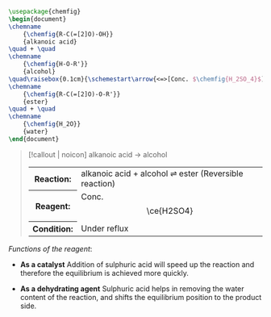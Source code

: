 ```tikz
\usepackage{chemfig}
\begin{document}
\chemname
	{\chemfig{R-C(=[2]O)-OH}}
	{alkanoic acid}
\quad + \quad
\chemname
	{\chemfig{H-O-R'}}
	{alcohol}
\quad\raisebox{0.1cm}{\schemestart\arrow{<=>[Conc. $\chemfig{H_2SO_4}$][$\Delta$]}[0,2]\schemestop}\quad
\chemname
	{\chemfig{R-C(=[2]O)-O-R'}}
	{ester}
\quad + \quad
\chemname
	{\chemfig{H_2O}}
	{water}
\end{document}
```

> [!callout | noicon] alkanoic acid → alcohol
> <table class="infobox-tables"><tr><th>Reaction:</th><td>alkanoic acid + alcohol ⇌ ester (Reversible reaction)</td></tr><tr><th>Reagent:</th><td>Conc. <span class="math display">\ce{H2SO4}</span></td></tr><tr><th>Condition:</th><td>Under reflux</td></tr></table>

*Functions of the reagent*:
- **As a catalyst**
  Addition of sulphuric acid will <span class="hi-green">speed up the reaction</span> and therefore the equilibrium is achieved more quickly.

- **As a dehydrating agent**
  Sulphuric acid helps in <span class="hi-green">removing the water content</span> of the reaction, and shifts the equilibrium position to the product side.
